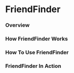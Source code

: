 # FriendFinder
### Overview
### How FriendFinder Works
### How To Use FriendFinder
### FriendFinder In Action
